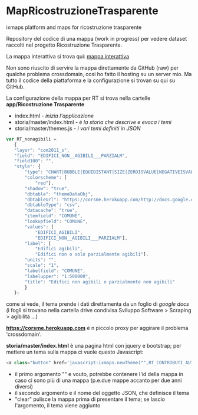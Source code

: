 # MapRicostruzioneTrasparente
ixmaps platform and maps for ricostruzione trasparente

Repository del codice di una mappa (work in progress) per vedere dataset raccolti nel progetto Ricostruzione Trasparente.

La mappa interattiva si trova qui: [mappa interattiva](http://projects.ixmaps.com.s3-website-eu-west-1.amazonaws.com/MapRicostruzioneTrasparente/app/Ricostruzione%20Trasparente/)

Non sono riuscito di servire la mappa direttamente da GitHub (raw) per qualche problema crossdomain, cosi ho fatto il hosting su un server mio. Ma tutto il codice della piattaforma e la configurazione si trovan su qui su GitHub.

La configurazione della mappa per RT si trova nella cartelle **app/Ricostruzione Trasparente** 
  * index.html - *inizia l'applicazione*
  * storia/master/index.html - *è la storia che descrive e evoca i temi*
  * storia/master/themes.js - *i vari temi definiti in JSON*
  
 ```javascript
 var RT_nonagibili =  
	{
	"layer": "com2011_s",
	"field": "EDIFICI_NON__AGIBILI___PARZIALM",
	"field100": "",
	"style": {
		"type": "CHART|BUBBLE|EQUIDISTANT|SIZE|ZEROISVALUE|NEGATIVEISVALUE|SUM|VALUES",
		"colorscheme": [
			"red"],
		"shadow": "true",
		"dbtable": "themeDataObj",
		"dbtableUrl": "https://corsme.herokuapp.com/http://docs.google.com/spreadsheets/d/1dnppgKPXcvAkLWTgSqz6NlkgkKXMpfbsZxey1qnvjUM/export?format=csv",
		"dbtableType": "csv",
		"datacache": "true",
		"itemfield": "COMUNE",
		"lookupfield": "COMUNE",
		"values": [
			"EDIFICI_AGIBILI",
			"EDIFICI_NON__AGIBILI___PARZIALM"],
		"label": [
			"Edifici agibili",
			"Edifici non o solo parzialmente agibili"],
		"units": "",
		"scale": "1",
		"labelfield": "COMUNE",
		"labelupper": "1:500000",
		"title": "Edifici non agibili o parzialmente non agibili"
		}
	};
```
come si vede, il tema prende i dati direttamenta da un foglio di *google docs* (i fogli si trovano nella cartella drive condivisa Sviluppo Software > Scraping > agibilità ...)

**https://corsme.herokuapp.com** è n piccolo proxy per aggirare il problema 'crossdomain'. 

**storia/master/index.html** è una pagina html con jquery e bootstrap; per mettere un tema sulla mappa ci vuole questo Javascript:

```javascript
<a class="button" href='javascript:ixmaps.newTheme("",RT_CONTRIBUTI_AUTONOMA_SISTEMAZIONE,"clear");' >totale x comune</a>
 ```
 
 * il primo argomento "" e vouto, potrebbe contenere l'id della mappa in caso ci sono più di una mappa (p.e.due mappe accanto per due anni diversi)
 * il secondo argomento e il nome del oggetto JSON, che definisce il tema
 * "clear" pulisce la mappa prima di presentare il tema; se lascio l'argomento, il tema viene aggiunto 
